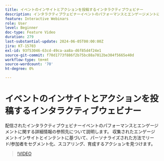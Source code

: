 ```yaml
---
title: イベントのインサイトとアクションを投稿するインタラクティブウェビナー
description: インタラクティブウェビナーイベントのパフォーマンスとエンゲージメントに関する詳細情報の入手先について説明します。
feature: Interactive Webinars
role: User
level: Beginner
doc-type: Feature Video
duration: 279
last-substantial-update: 2024-06-05T00:00:00Z
jira: KT-15703
exl-id: 93f53046-63cd-49ca-aa8a-d6f85d4f24e1
source-git-commit: f70d1773f886f2b75bc88a7012be304f5665e40d
workflow-type: tm+mt
source-wordcount: '70'
ht-degree: 0%

---
```


# イベントのインサイトとアクションを投稿するインタラクティブウェビナー

配信されたインタラクティブウェビナーイベントのパフォーマンスとエンゲージメントに関する詳細情報の参照先について説明します。 収集されたエンゲージメントインサイトとインテントに基づいて、パーソナライズされた方法でリード/参加者をセグメント化、スコアリング、育成するアクションを見つけます。

>[!VIDEO](https://video.tv.adobe.com/v/3429641/?learn=on)
